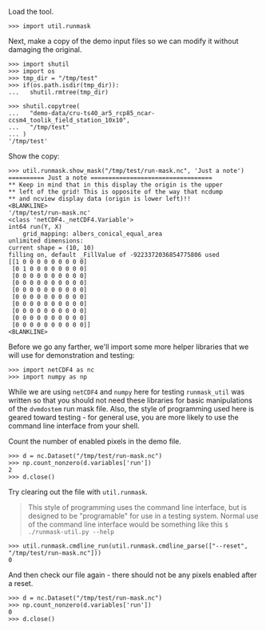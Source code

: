 Load the tool.

    >>> import util.runmask

Next, make a copy of the demo input files so we can modify it without damaging
the original.

    >>> import shutil
    >>> import os
    >>> tmp_dir = "/tmp/test"
    >>> if(os.path.isdir(tmp_dir)):
    ...   shutil.rmtree(tmp_dir)

    >>> shutil.copytree(
    ...   "demo-data/cru-ts40_ar5_rcp85_ncar-ccsm4_toolik_field_station_10x10",
    ...   "/tmp/test"
    ... )
    '/tmp/test'

Show the copy:

    >>> util.runmask.show_mask("/tmp/test/run-mask.nc", 'Just a note')
    ========== Just a note ==================================
    ** Keep in mind that in this display the origin is the upper 
    ** left of the grid! This is opposite of the way that ncdump 
    ** and ncview display data (origin is lower left)!!
    <BLANKLINE>
    '/tmp/test/run-mask.nc'
    <class 'netCDF4._netCDF4.Variable'>
    int64 run(Y, X)
        grid_mapping: albers_conical_equal_area
    unlimited dimensions: 
    current shape = (10, 10)
    filling on, default _FillValue of -9223372036854775806 used
    [[1 0 0 0 0 0 0 0 0 0]
     [0 1 0 0 0 0 0 0 0 0]
     [0 0 0 0 0 0 0 0 0 0]
     [0 0 0 0 0 0 0 0 0 0]
     [0 0 0 0 0 0 0 0 0 0]
     [0 0 0 0 0 0 0 0 0 0]
     [0 0 0 0 0 0 0 0 0 0]
     [0 0 0 0 0 0 0 0 0 0]
     [0 0 0 0 0 0 0 0 0 0]
     [0 0 0 0 0 0 0 0 0 0]]
    <BLANKLINE>

Before we go any farther, we'll import some more helper libraries that we will
use for demonstration and testing:

    >>> import netCDF4 as nc
    >>> import numpy as np

While we are using `netCDF4` and `numpy` here for testing `runmask_util` was
written so that you should not need these libraries for basic manipulations of
the `dvmdostem` run mask file. Also, the style of programming used here is
geared toward testing - for general use, you are more likely to use the command
line interface from your shell.

Count the number of enabled pixels in the demo file.

    >>> d = nc.Dataset("/tmp/test/run-mask.nc")
    >>> np.count_nonzero(d.variables['run'])
    2
    >>> d.close()

Try clearing out the file with `util.runmask`. 

> This style of programming uses the command line interface, but is designed to
  be "programable" for use in a testing system. Normal use of the command line
  interface would be something like this `$ ./runmask-util.py --help`

    >>> util.runmask.cmdline_run(util.runmask.cmdline_parse(["--reset", "/tmp/test/run-mask.nc"]))
    0

And then check our file again - there should not be any pixels enabled after a
reset.

    >>> d = nc.Dataset("/tmp/test/run-mask.nc")
    >>> np.count_nonzero(d.variables['run'])
    0
    >>> d.close()



